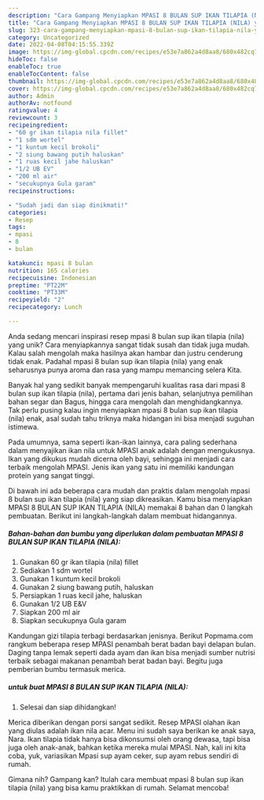 ```yaml
---
description: "Cara Gampang Menyiapkan MPASI 8 BULAN SUP IKAN TILAPIA (NILA) yang Mantap"
title: "Cara Gampang Menyiapkan MPASI 8 BULAN SUP IKAN TILAPIA (NILA) yang Mantap"
slug: 323-cara-gampang-menyiapkan-mpasi-8-bulan-sup-ikan-tilapia-nila-yang-mantap
category: Uncategorized
date: 2022-04-08T04:15:55.339Z
image: https://img-global.cpcdn.com/recipes/e53e7a862a4d8aa8/680x482cq70/mpasi-8-bulan-sup-ikan-tilapia-nila-foto-resep-utama.jpg
hideToc: false
enableToc: true
enableTocContent: false
thumbnail: https://img-global.cpcdn.com/recipes/e53e7a862a4d8aa8/680x482cq70/mpasi-8-bulan-sup-ikan-tilapia-nila-foto-resep-utama.jpg
cover: https://img-global.cpcdn.com/recipes/e53e7a862a4d8aa8/680x482cq70/mpasi-8-bulan-sup-ikan-tilapia-nila-foto-resep-utama.jpg
author: Admin
authorAv: notfound
ratingvalue: 4
reviewcount: 3
recipeingredient:
- "60 gr ikan tilapia nila fillet"
- "1 sdm wortel"
- "1 kuntum kecil brokoli"
- "2 siung bawang putih haluskan"
- "1 ruas kecil jahe haluskan"
- "1/2 UB EV"
- "200 ml air"
- "secukupnya Gula garam"
recipeinstructions:

- "Sudah jadi dan siap dinikmati!"
categories:
- Resep
tags:
- mpasi
- 8
- bulan

katakunci: mpasi 8 bulan 
nutrition: 165 calories
recipecuisine: Indonesian
preptime: "PT22M"
cooktime: "PT33M"
recipeyield: "2"
recipecategory: Lunch

---
```





Anda sedang mencari inspirasi resep mpasi 8 bulan sup ikan tilapia (nila) yang unik? Cara menyiapkannya sangat tidak susah dan tidak juga mudah. Kalau salah mengolah maka hasilnya akan hambar dan justru cenderung tidak enak. Padahal mpasi 8 bulan sup ikan tilapia (nila) yang enak seharusnya punya aroma dan rasa yang mampu memancing selera Kita.





Banyak hal yang sedikit banyak mempengaruhi kualitas rasa dari mpasi 8 bulan sup ikan tilapia (nila), pertama dari jenis bahan, selanjutnya pemilihan bahan segar dan Bagus, hingga cara mengolah dan menghidangkannya. Tak perlu pusing kalau ingin menyiapkan mpasi 8 bulan sup ikan tilapia (nila) enak,      asal sudah tahu triknya maka hidangan ini bisa menjadi suguhan istimewa.














Pada umumnya, sama seperti ikan-ikan lainnya, cara paling sederhana dalam menyajikan ikan nila untuk MPASI anak adalah dengan mengukusnya. Ikan yang dikukus mudah dicerna oleh bayi, sehingga ini menjadi cara terbaik mengolah MPASI. Jenis ikan yang satu ini memiliki kandungan protein yang sangat tinggi.






Di bawah ini ada beberapa cara mudah dan praktis dalam mengolah mpasi 8 bulan sup ikan tilapia (nila) yang siap dikreasikan. Kamu bisa menyiapkan MPASI 8 BULAN SUP IKAN TILAPIA (NILA) memakai 8 bahan dan 0 langkah pembuatan. Berikut ini langkah-langkah dalam membuat hidangannya.

<!--inarticleads1-->

##### Bahan-bahan dan bumbu yang diperlukan dalam pembuatan MPASI 8 BULAN SUP IKAN TILAPIA (NILA):

1. Gunakan 60 gr ikan tilapia (nila) fillet
1. Sediakan 1 sdm wortel
1. Gunakan 1 kuntum kecil brokoli
1. Gunakan 2 siung bawang putih, haluskan
1. Persiapkan 1 ruas kecil jahe, haluskan
1. Gunakan 1/2 UB E&amp;V
1. Siapkan 200 ml air
1. Siapkan secukupnya Gula garam


Kandungan gizi tilapia terbagi berdasarkan jenisnya. Berikut Popmama.com rangkum beberapa resep MPASI penambah berat badan bayi delapan bulan. Daging tanpa lemak seperti dada ayam dan ikan bisa menjadi sumber nutrisi terbaik sebagai makanan penambah berat badan bayi. Begitu juga pemberian bumbu termasuk merica. 

<!--inarticleads2-->

#####  untuk buat MPASI 8 BULAN SUP IKAN TILAPIA (NILA):


1. Selesai dan siap dihidangkan!

Merica diberikan dengan porsi sangat sedikit. Resep MPASI olahan ikan yang diulas adalah ikan nila acar. Menu ini sudah saya berikan ke anak saya, Nara. Ikan tilapia tidak hanya bisa dikonsumsi oleh orang dewasa, tapi bisa juga oleh anak-anak, bahkan ketika mereka mulai MPASI. Nah, kali ini kita coba, yuk, variasikan Mpasi sup ayam ceker, sup ayam rebus sendiri di rumah. 

Gimana nih? Gampang kan? Itulah cara membuat mpasi 8 bulan sup ikan tilapia (nila) yang bisa kamu praktikkan di rumah. Selamat mencoba!
